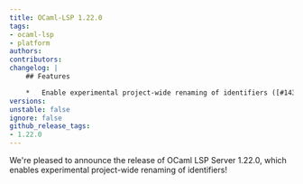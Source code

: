 ```yaml
---
title: OCaml-LSP 1.22.0
tags:
- ocaml-lsp
- platform
authors:
contributors:
changelog: |
    ## Features

    *   Enable experimental project-wide renaming of identifiers ([#1431](https://github.com/ocaml/ocaml-lsp/pull/1431))
versions:
unstable: false
ignore: false
github_release_tags:
- 1.22.0
---
```


We're pleased to announce the release of OCaml LSP Server 1.22.0, which enables experimental project-wide renaming of identifiers!